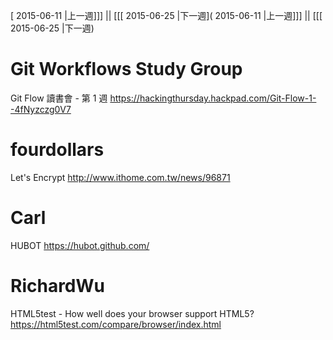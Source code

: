 [ 2015-06-11 |上一週]]] || [[[ 2015-06-25 |下一週]( 2015-06-11 |上一週]]] || [[[ 2015-06-25 |下一週)



# Git Workflows Study Group

Git Flow 讀書會 - 第 1 週
<https://hackingthursday.hackpad.com/Git-Flow-1--4fNyzczg0V7>  

# fourdollars

Let's Encrypt
<http://www.ithome.com.tw/news/96871>  

# Carl

HUBOT
<https://hubot.github.com/>  

# RichardWu

HTML5test - How well does your browser support HTML5?
<https://html5test.com/compare/browser/index.html>  